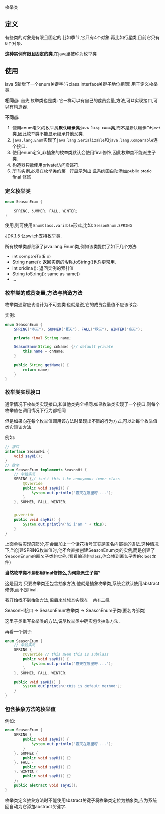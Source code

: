 枚举类

## 定义

有些类的对象是有限且固定的.比如季节,它只有4个对象.再比如行星类,目前它只有8个对象.

**这种实例有限且固定的类**,在java里被称为枚举类

## 使用

java 5新增了一个enum关键字(与class,interface关键子地位相同),用于定义枚举类.

**相同点:** 首先 枚举类也是类: 它一样可以有自己的成员变量,方法,可以实现接口,可以有构造器.

**不同点:**

1. 使用enum定义的枚举类**默认继承类`java.lang.Enum`类**,而不是默认继承Object类,因此枚举类不能显示继承其他父类.
2. `java.lang.Enum`实现了`java.lang.Serializable`和`java.lang.Comparable`连个接口.
3. 使用enum定义,非抽象的枚举类默认会使用final修饰,因此枚举类不能派生子类.
4. 构造器只能使用private访问修饰符.
5. 所有实例,必须在枚举类的第一行显示列出.且系统回自动添加public static final 修饰 .

### 定义枚举类

```java
enum SeasonEnum {
    
    SPRING, SUMMER, FALL, WINTER;
}
```

使用,则可使用 `EnumClass.variable`形式,比如: `SeasonEnum.SPRING`

JDK.1.5 让switch支持枚举类.

所有枚举类都继承了java.lang.Enum类,例如该类提供了如下几个方法:

- int compareTo(E o)
- String name(): 返回实例的名称,toString()也许更常用.
- int oridinal(): 返回实例的索引值
- String toString(): same as name()
- ...

### 枚举类的成员变量,方法与构造方法

枚举类通常应该设计为不可变类,也就是说,它的成员变量值不应该改变.

实例:

```java
enum SeasonEnum {
    SPRING("春天"), SUMMER("夏天"), FALL("秋天"), WINTER("冬天");

    private final String name;

    SeasonEnum(String cnName) {// default private
        this.name = cnName;
    }

    public String getName() {
        return name;
    }
}
```

### 枚举类实现接口

通常情况下枚举类实现接口,和其他类完全相同.如果枚举类实现了一个接口,则每个枚举值在调用情况下行为都相同.

但是如果向在每个枚举值调用该方法时呈现出不同的行为方式,可以让每个枚举值类实现该方法.

例如:

```java
// 接口
interface SeasonHi {
    void sayHi();
}
// 枚举
enum SeasonEnum implements SeasonHi {
    // 单独实现
    SPRING {// isn't this like anonymous inner class
        @Override
        public void sayHi() {
            System.out.println("春天在哪里呀....");
        }
    }, SUMMER, FALL, WINTER;


    @Override
    public void sayHi() {
        System.out.println("hi i'am " + this);
    }
}
```

上面单独实现的部分,在会面加上一个话花括号其实是匿名内部类的语法.这种情况下,当创建SPRING枚举值时,他不会直接创建SeasonEnum类的实例,而是创建了SeasonEnum的匿名子类的实例.(看看编译的class,你会找到匿名子类的class文件)

**当然枚举类不是都用final修饰么,为何能派生子类?**

这是因为,只要枚举类还包含抽象方法,他就是抽象枚举类,系统会默认使用abstract修饰,而不是final.

我开始找不到抽象方法,但后来想想其实现在一共有三级

SeasonHi接口 -> SeasonEnum枚举类 -> SeasonEnum子类(匿名内部类)

这里子类重写枚举类的方法,说明枚举类中确实包含抽象方法.

再看一个例子:

```java
enum SeasonEnum {
    // 单独实现
    SPRING {
        @Override // this mean this is subClass
        public void sayHi() {
            System.out.println("春天在哪里呀....");
        }
    }, SUMMER, FALL, WINTER;

    public void sayHi() {
        System.out.println("this is default method");
    }
}
```

### 包含抽象方法的枚举值

例如:

```java
enum SeasonEnum {
    SPRING {
        public void sayHi() {
            System.out.println("春天在哪里呀....");
        }
    }, SUMMER {
        public void sayHi() {}
    }, FALL {
        public void sayHi() {}
    }, WINTER {
        public void sayHi() {}
    };
    public abstract void sayHi();
}
```

枚举类定义抽象方法时不能使用abstract关键子将枚举类定位为抽象类,应为系统回自动为它添加abstract关键字.







